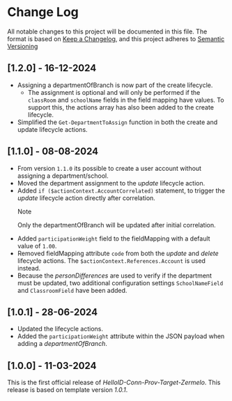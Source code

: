 # Change Log

All notable changes to this project will be documented in this file. The format is based on [Keep a Changelog](https://keepachangelog.com), and this project adheres to [Semantic Versioning](https://semver.org)

## [1.2.0] - 16-12-2024

- Assigning a departmentOfBranch is now part of the create lifecycle.
    - The assignment is optional and will only be performed if the `classRoom` and `schoolName` fields in the field mapping have values. To support this, the actions array has also been added to the create lifecycle.
- Simplified the `Get-DepartmentToAssign` function in both the create and update lifecycle actions.

## [1.1.0] - 08-08-2024

- From version `1.1.0` its possible to create a user account without assigning a department/school.
- Moved the department assignment to the _update_ lifecycle action.
- Added `if ($actionContext.AccountCorrelated)` statement, to trigger the _update_ lifecycle action directly after correlation.
    > [!NOTE]
    > Only the departmentOfBranch will be updated after initial correlation.
- Added `participationWeight` field to the fieldMapping with a default value of `1.00`.
- Removed fieldMapping attribute `code` from both the _update_ and _delete_ lifecycle actions. The `$actionContext.References.Account` is used instead.
- Because the _personDifferences_ are used to verify if the department must be updated, two additional configuration settings  `SchoolNameField` and `ClassroomField` have been added.

## [1.0.1] - 28-06-2024

- Updated the lifecycle actions.
- Added the `participationWeight` attribute within the JSON payload when adding a _departmentOfBranch_.

## [1.0.0] - 11-03-2024

This is the first official release of _HelloID-Conn-Prov-Target-Zermelo_. This release is based on template version _1.0.1_.
